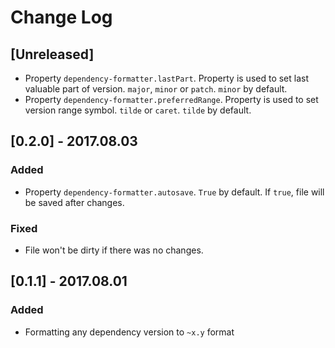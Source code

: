 # Change Log

## [Unreleased]
- Property `dependency-formatter.lastPart`. Property is used to set last valuable part of version. `major`, `minor` or `patch`. `minor` by default.
- Property `dependency-formatter.preferredRange`. Property is used to set version range symbol. `tilde` or `caret`. `tilde` by default.

## [0.2.0] - 2017.08.03
### Added
- Property `dependency-formatter.autosave`. `True` by default. If `true`, file will be saved after changes. 
### Fixed
- File won't be dirty if there was no changes.

## [0.1.1] - 2017.08.01
### Added
- Formatting any dependency version to `~x.y` format
